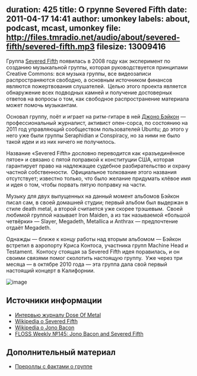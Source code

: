duration: 425
title: О группе Severed Fifth
date: 2011-04-17 14:41
author: umonkey
labels: about, podcast, mcast, umonkey
file: http://files.tmradio.net/audio/about/severed-fifth/severed-fifth.mp3
filesize: 13009416
---
Группа [Severed Fifth][1] появилась в 2008 году как эксперимент по созданию
музыкальной группы, которая руководствуется принципами Creative Commons: вся
музыка группы, все видеозаписи распространяются свободно, а основным источником
финансов являются пожертвования слушателей.  Целью этого проекта является
обнаружение всех подводных камней и получение достоверных ответов на вопросы о
том, как свободное распространение материала может помочь музыкантам.

Основал группу, поёт и играет на ритм-гитаре в ней [Джоно Бэйкон][2] —
профессиональный журналист, активист опен-сорса, по состоянию на 2011 год
управляющий сообществом пользователей Ubuntu; до этого у него уже были группы
Seraphidian и Conspiracy, но за ними не было такой идеи и из них ничего не
получилось.

Название «Severed Fifth» дословно переводится как «разъединённое пятое» и
связано с пятой поправкой к конституции США, которая гарантирует право на
надлежащее судебное разбирательство и охрану частной собственности.  Официальное
толкование этого названия отсутствует; известно только, что было желание
придумать клёвое имя и идея о том, чтобы порвать пятую поправку на части.

Музыку для двух выпущенных на данный момент альбомов Бэйкон писал сам, в своей
домашней студии; первый альбом был выдержан в стиле death metal, а второй
считается уже скорее трэшевым.  Своей любимой группой называет Iron Maiden, а из
так называемой «большой четвёрки» — Slayer, Megadeth, Metallica и Anthrax —
предпочтение отдаёт Megadeth.

Однажды — ближе к концу работы над вторым альбомом — Бэйкон встретил в аэропорту
Криса Контоса, участника групп Machine Head и Testament.  Контосу стоящая за
Severed Fifth идея поравилась, и он своими связями помог сколотить настоящую
группу.  Уже через три месяца — в октябре 2010 года — эта группа дала свой
первый настоящий концерт в Калифорнии.

![image](http://upload.wikimedia.org/wikipedia/commons/5/51/Severed_Fifth_%40_Cafe_Cocomo.jpg)

## Источники информации

- [Интервью журналу Dose Of Metal][3]
- [Wikipedia о Severed Fifth][4]
- [Wikipedia о Jono Bacon][5]
- [FLOSS Weekly №145: Jono Bacon and Severed Fifth][6]


## Дополнительный материал

- [Прероллы с фактами о группе][7]

[1]: http://www.severedfifth.com/
[2]: http://www.jonobacon.org/
[3]: http://www.doseofmetal.com/2010/10/interview-jono-bacon-severed-fifth/
[4]: https://secure.wikimedia.org/wikipedia/en/wiki/Severed_Fifth
[5]: https://secure.wikimedia.org/wikipedia/en/wiki/Jono_Bacon
[6]: http://twit.tv/floss145
[7]: http://files.tmradio.net/audio/about/severed-fifth/
